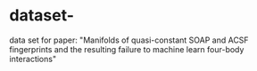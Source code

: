 # dataset-
data set for paper: "Manifolds of quasi-constant SOAP and ACSF fingerprints and the resulting failure to machine learn four-body interactions" 
